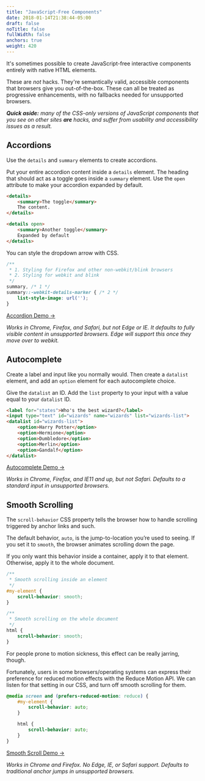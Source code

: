 ```yaml
---
title: "JavaScript-Free Components"
date: 2018-01-14T21:38:44-05:00
draft: false
noTitle: false
fullWidth: false
anchors: true
weight: 420
---
```


It's sometimes possible to create JavaScript-free interactive components entirely with native HTML elements.

These are *not* hacks. They're semantically valid, accessible components that browsers give you out-of-the-box. These can all be treated as progressive enhancements, with no fallbacks needed for unsupported browsers.

*__Quick aside:__ many of the CSS-only versions of JavaScript components that you see on other sites __are__ hacks, and suffer from usability and accessibility issues as a result.*

## Accordions

Use the `details` and `summary` elements to create accordions.

Put your entire accordion content inside a `details` element. The heading that should act as a toggle goes inside a `summary` element. Use the `open` attribute to make your accordion expanded by default.

```html
<details>
	<summary>The toggle</summary>
	The content.
</details>

<details open>
	<summary>Another toggle</summary>
	Expanded by default
</details>
```

You can style the dropdown arrow with CSS.

```css
/**
 * 1. Styling for Firefox and other non-webkit/blink browsers
 * 2. Styling for webkit and blink
 */
summary, /* 1 */
summary::-webkit-details-marker { /* 2 */
	list-style-image: url('');
}
```

[Accordion Demo &rarr;](https://codepen.io/cferdinandi/pen/exoKgo)

*Works in Chrome, Firefox, and Safari, but not Edge or IE. It defaults to fully visible content in unsupported browsers. Edge will support this once they move over to webkit.*

## Autocomplete

Create a label and input like you normally would. Then create a `datalist` element, and add an `option` element for each autocomplete choice.

Give the `datalist` an ID. Add the `list` property to your input with a value equal to your `datalist` ID.

```html
<label for="states">Who's the best wizard?</label>
<input type="text" id="wizards" name="wizards" list="wizards-list">
<datalist id="wizards-list">
	<option>Harry Potter</option>
	<option>Hermione</option>
	<option>Dumbledore</option>
	<option>Merlin</option>
	<option>Gandalf</option>
</datalist>
```

[Autocomplete Demo &rarr;](https://codepen.io/cferdinandi/pen/BMEVrx)

*Works in Chrome, Firefox, and IE11 and up, but not Safari. Defaults to a standard input in unsupported browsers.*

## Smooth Scrolling

The `scroll-behavior` CSS property tells the browser how to handle scrolling triggered by anchor links and such.

The default behavior, `auto`, is the jump-to-location you’re used to seeing. If you set it to `smooth`, the browser animates scrolling down the page.

If you only want this behavior inside a container, apply it to that element. Otherwise, apply it to the whole document.

```css
/**
 * Smooth scrolling inside an element
 */
#my-element {
	scroll-behavior: smooth;
}

/**
 * Smooth scrolling on the whole document
 */
html {
	scroll-behavior: smooth;
}
```

For people prone to motion sickness, this effect can be really jarring, though.

Fortunately, users in some browsers/operating systems can express their preference for reduced motion effects with the Reduce Motion API. We can listen for that setting in our CSS, and turn off smooth scrolling for them.

```css
@media screen and (prefers-reduced-motion: reduce) {
	#my-element {
		scroll-behavior: auto;
	}

	html {
		scroll-behavior: auto;
	}
}
```

[Smooth Scroll Demo &rarr;](https://codepen.io/cferdinandi/pen/LqGZrb)

*Works in Chrome and Firefox. No Edge, IE, or Safari support. Defaults to traditional anchor jumps in unsupported browsers.*